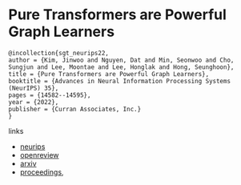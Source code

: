 # Pure Transformers are Powerful Graph Learners

```
@incollection{sgt_neurips22,
author = {Kim, Jinwoo and Nguyen, Dat and Min, Seonwoo and Cho, Sungjun and Lee, Moontae and Lee, Honglak and Hong, Seunghoon},
title = {Pure Transformers are Powerful Graph Learners},
booktitle = {Advances in Neural Information Processing Systems (NeurIPS) 35},
pages = {14582--14595},
year = {2022},
publisher = {Curran Associates, Inc.}
}
```

links
- [neurips](https://nips.cc/Conferences/2022/Schedule?showEvent=54611)
- [openreview](https://openreview.net/forum?id=um2BxfgkT2_)
- [arxiv](https://arxiv.org/abs/2207.02505)
- [proceedings](https://papers.nips.cc//paper_files/paper/2022/hash/5d84236751fe6d25dc06db055a3180b0-Abstract-Conference.html),
